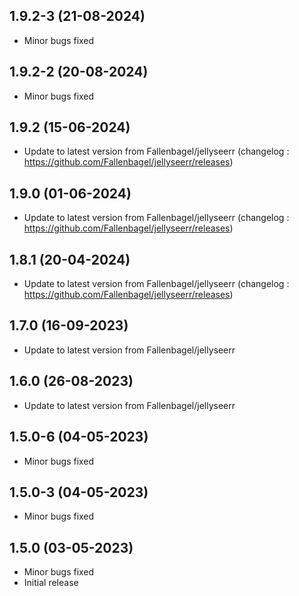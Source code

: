 ## 1.9.2-3 (21-08-2024)
- Minor bugs fixed
## 1.9.2-2 (20-08-2024)

- Minor bugs fixed

## 1.9.2 (15-06-2024)
- Update to latest version from Fallenbagel/jellyseerr (changelog : https://github.com/Fallenbagel/jellyseerr/releases)

## 1.9.0 (01-06-2024)
- Update to latest version from Fallenbagel/jellyseerr (changelog : https://github.com/Fallenbagel/jellyseerr/releases)

## 1.8.1 (20-04-2024)
- Update to latest version from Fallenbagel/jellyseerr (changelog : https://github.com/Fallenbagel/jellyseerr/releases)

## 1.7.0 (16-09-2023)

- Update to latest version from Fallenbagel/jellyseerr

## 1.6.0 (26-08-2023)

- Update to latest version from Fallenbagel/jellyseerr

## 1.5.0-6 (04-05-2023)

- Minor bugs fixed

## 1.5.0-3 (04-05-2023)

- Minor bugs fixed

## 1.5.0 (03-05-2023)

- Minor bugs fixed
- Initial release
